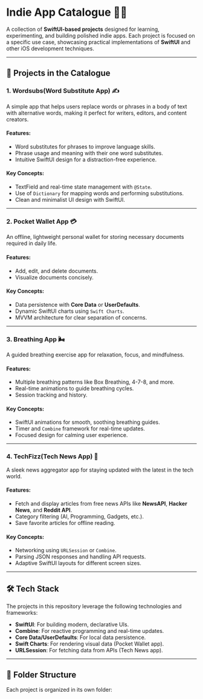 # Indie App Catalogue 📱✨  
A collection of **SwiftUI-based projects** designed for learning, experimenting, and building polished indie apps. Each project is focused on a specific use case, showcasing practical implementations of **SwiftUI** and other iOS development techniques.

--- 
 
## 🚀 Projects in the Catalogue 

### 1. **Wordsubs(Word Substitute App)** ✍️  
A simple app that helps users replace words or phrases in a body of text with alternative words, making it perfect for writers, editors, and content creators.  
 
#### Features:
- Word substitutes for phrases to improve language skills.
- Phrase usage and meaning with their one word substitutes. 
- Intuitive SwiftUI design for a distraction-free experience.

#### Key Concepts:
- TextField and real-time state management with `@State`.
- Use of `Dictionary` for mapping words and performing substitutions.
- Clean and minimalist UI design with SwiftUI.

---

### 2. **Pocket Wallet App** 💳  
An offline, lightweight personal wallet for storing necessary documents required in daily life.  

#### Features:
- Add, edit, and delete documents.
- Visualize documents concisely.

#### Key Concepts:
- Data persistence with **Core Data** or **UserDefaults**.
- Dynamic SwiftUI charts using `Swift Charts`.
- MVVM architecture for clear separation of concerns.

---

### 3. **Breathing App** 🌬️  
A guided breathing exercise app for relaxation, focus, and mindfulness.  

#### Features:
- Multiple breathing patterns like Box Breathing, 4-7-8, and more.
- Real-time animations to guide breathing cycles.
- Session tracking and history.

#### Key Concepts:
- SwiftUI animations for smooth, soothing breathing guides.
- Timer and `Combine` framework for real-time updates.
- Focused design for calming user experience.

---

### 4. **TechFizz(Tech News App)** 📰  
A sleek news aggregator app for staying updated with the latest in the tech world.  

#### Features:
- Fetch and display articles from free news APIs like **NewsAPI**, **Hacker News**, and **Reddit API**.
- Category filtering (AI, Programming, Gadgets, etc.).
- Save favorite articles for offline reading.

#### Key Concepts:
- Networking using `URLSession` or `Combine`.
- Parsing JSON responses and handling API requests.
- Adaptive SwiftUI layouts for different screen sizes.

---

## 🛠️ Tech Stack
The projects in this repository leverage the following technologies and frameworks:
- **SwiftUI**: For building modern, declarative UIs.
- **Combine**: For reactive programming and real-time updates.
- **Core Data/UserDefaults**: For local data persistence.
- **Swift Charts**: For rendering visual data (Pocket Wallet app).
- **URLSession**: For fetching data from APIs (Tech News app).

---

## 📂 Folder Structure
Each project is organized in its own folder:
